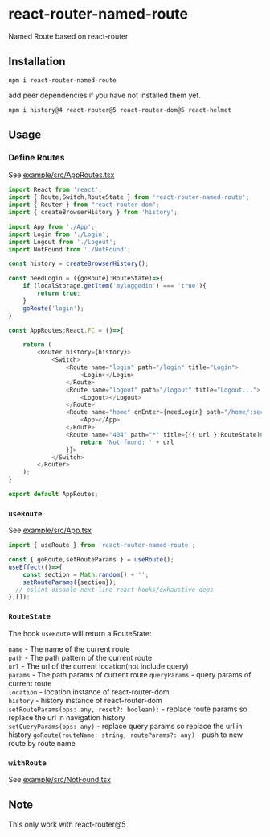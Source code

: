 # react-router-named-route

Named Route based on react-router

## Installation
`npm i react-router-named-route`

add peer dependencies if you have not installed them yet.

`npm i history@4 react-router@5 react-router-dom@5 react-helmet`

## Usage
### Define Routes
See [example/src/AppRoutes.tsx](./example/src/AppRoutes.tsx) 
```javascript
import React from 'react';
import { Route,Switch,RouteState } from 'react-router-named-route';
import { Router } from "react-router-dom";
import { createBrowserHistory } from 'history';

import App from './App';
import Login from './Login';
import Logout from './Logout';
import NotFound from './NotFound';

const history = createBrowserHistory();

const needLogin = ({goRoute}:RouteState)=>{
    if (localStorage.getItem('myloggedin') === 'true'){
        return true;
    }
    goRoute('login');
}

const AppRoutes:React.FC = ()=>{

    return (
        <Router history={history}>
            <Switch>
                <Route name="login" path="/login" title="Login">
                    <Login></Login>
                </Route>
                <Route name="logout" path="/logout" title="Logout...">
                    <Logout></Logout>
                </Route>
                <Route name="home" onEnter={needLogin} path="/home/:section?" title="Home">
                    <App></App>
                </Route>
                <Route name="404" path="*" title={({ url }:RouteState)=>{
                    return 'Not found: ' + url
                }}>
            </Switch>
        </Router>
    );
}

export default AppRoutes;
```

### `useRoute`
See [example/src/App.tsx](./example/src/App.tsx)
```javascript
import { useRoute } from 'react-router-named-route';

const { goRoute,setRouteParams } = useRoute();
useEffect(()=>{
    const section = Math.random() + '';
    setRouteParams({section});
  // eslint-disable-next-line react-hooks/exhaustive-deps
},[]);
```

### `RouteState`
The hook `useRoute` will return a RouteState:

`name` - The name of the current route  
`path` - The path pattern of the current route  
`url` - The url of the current location(not include query)  
`params` - The path params of current route 
`queryParams` - query params of current route   
`location` - location instance of react-router-dom  
`history` - history instance of react-router-dom    
`setRouteParams(ops: any, reset?: boolean):` - replace route params so replace the url in navigation history    
`setQueryParams(ops: any)` - replace query params so replace the url in history
`goRoute(routeName: string, routeParams?: any)` - push to new route by route name

### `withRoute`
See [example/src/NotFound.tsx](./example/src/NotFound.tsx)

## Note
This only work with react-router@5
